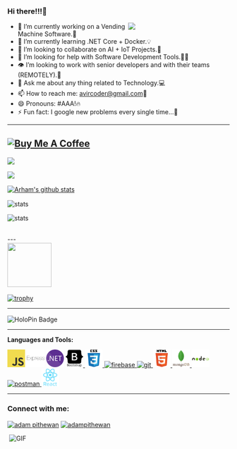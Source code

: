 ### Hi there!!!👋

<!-- 
**arhamabeer/arhamabeer** is a ✨ _special_ ✨ repository because its `README.md` (this file) appears on your GitHub profile.
 -->
<img align='right' src="https://media.giphy.com/media/M9gbBd9nbDrOTu1Mqx/giphy.gif" width="230" />

- 🔭 I’m currently working on a Vending Machine Software.🎰
- 🌱 I’m currently learning .NET Core + Docker.💡
- 👯 I’m looking to collaborate on AI + IoT Projects.🤖
- 🤔 I’m looking for help with Software Development Tools.👨‍💻
- 👁️ I’m looking to work with senior developers and with their teams (REMOTELY).🚀
- 💬 Ask me about any thing related to Technology.💻
- 📫 How to reach me: avircoder@gmail.com📧
- 😄 Pronouns: #AAA!🔥
- ⚡ Fun fact: I google new problems every single time...🤣
---


<a href="https://www.buymeacoffee.com/arhamabeer" target="_blank"><img src="https://cdn.buymeacoffee.com/buttons/v2/default-red.png" alt="Buy Me A Coffee" width="150" /></a>
---
<p>
<a href="https://github.com/arhamabeer" style="width: 100px;">
  <img align="center" src="https://github-readme-stats.vercel.app/api/top-langs/?username=arhamabeer&theme=monokai&hide=php,css,&size_weight=0.2&count_weight=0&langs_count=8&layout=donut" />
</a> </p>
<p>
<a href="https://github.com/arhamabeer">
  <img align="center" src="https://github-readme-stats.vercel.app/api/wakatime?username=arhamabeer&layout=compact&theme=monokai" />
</a> </p>
<p>
<a href="https://github.com/arhamabeer">
 <img align="center" src="https://github-readme-stats.vercel.app/api?username=arhamabeer&show_icons=true&theme=monokai&line_height=27" alt="Arham's github stats"/>
</a>
 </p>

<p><img align="center" src="https://github-readme-streak-stats.herokuapp.com/?user=arhamabeer&theme=monokai" alt="stats" /></p>
<p><img align="center" src="https://komarev.com/ghpvc/?username=arhamabeer&style=flat-square&color=blueviolet" alt="stats" /></p>
 
<br>
---
<br>
<img src="https://media.tenor.com/0ENB5HuTH0gAAAAi/trophy-beker.gif"  width="100px" height="100px" /> </p>
 
[![trophy](https://github-profile-trophy.vercel.app/?username=sciencepal&theme=juicyfresh&no-frame=true&row=1&&margin-w=20&no-bg=true)](https://github-profile-trophy.vercel.app/?username=sciencepal&theme=juicyfresh&no-frame=true&row=1&&margin-w=20&no-bg=true)
  
---
<div>
 <p>
  <img align="center" src="https://holopin.me/@arhamabeer" alt="HoloPin Badge"/>
 </p>
</div>

---

**Languages and Tools:**

<code><img width="40" height="40"  src="https://raw.githubusercontent.com/github/explore/80688e429a7d4ef2fca1e82350fe8e3517d3494d/topics/javascript/javascript.png"></code>
<code><img  width="40" height="40" src="https://raw.githubusercontent.com/github/explore/80688e429a7d4ef2fca1e82350fe8e3517d3494d/topics/express/express.png"></code>
<code><img  width="40" height="40"  src="https://raw.githubusercontent.com/github/explore/93d8a67084f94b2a444e510199a6e7622e5b09a3/topics/dotnet/dotnet.png"></code>
 <a href="https://getbootstrap.com" target="_blank"> <img src="https://raw.githubusercontent.com/devicons/devicon/master/icons/bootstrap/bootstrap-plain-wordmark.svg" alt="bootstrap" width="40" height="40"/> </a>
 <a href="https://www.w3schools.com/css/" target="_blank"> <img src="https://raw.githubusercontent.com/devicons/devicon/master/icons/css3/css3-original-wordmark.svg" alt="css3" width="40" height="40"/> </a>
 <a href="https://firebase.google.com/" target="_blank"> <img src="https://www.vectorlogo.zone/logos/firebase/firebase-icon.svg" alt="firebase" width="40" height="40"/> </a>
 <a href="https://git-scm.com/" target="_blank"> <img src="https://www.vectorlogo.zone/logos/git-scm/git-scm-icon.svg" alt="git" width="40" height="40"/> </a> 
 <a href="https://www.w3.org/html/" target="_blank"> <img src="https://raw.githubusercontent.com/devicons/devicon/master/icons/html5/html5-original-wordmark.svg" alt="html5" width="40" height="40"/> </a> 
 <a href="https://www.mongodb.com/" target="_blank"> <img src="https://raw.githubusercontent.com/devicons/devicon/master/icons/mongodb/mongodb-original-wordmark.svg" alt="mongodb" width="40" height="40"/> </a>
 <a href="https://nodejs.org" target="_blank"> <img src="https://raw.githubusercontent.com/devicons/devicon/master/icons/nodejs/nodejs-original-wordmark.svg" alt="nodejs" width="40" height="40"/> </a> 
 <a href="https://postman.com" target="_blank"> <img src="https://www.vectorlogo.zone/logos/getpostman/getpostman-icon.svg" alt="postman" width="40" height="40"/> </a> 
 <a href="https://reactjs.org/" target="_blank"> <img src="https://raw.githubusercontent.com/devicons/devicon/master/icons/react/react-original-wordmark.svg" alt="react" width="40" height="40"/> </a> 

</div>
<div align="center">
 
---
 <h3 align="left">Connect with me:</h3>
<p align="left">
  <a href="linkedin.com/in/arhamabeer" target="blank"><img align="center"
      src="https://raw.githubusercontent.com/rahuldkjain/github-profile-readme-generator/master/src/images/icons/Social/linked-in-alt.svg"
      alt="adam pithewan" height="30" width="40" /></a>
 <a href="https://twitter.com/arhamabeer_" target="blank"><img align="center"
      src="https://raw.githubusercontent.com/rahuldkjain/github-profile-readme-generator/master/src/images/icons/Social/twitter.svg"
      alt="adampithewan" height="30" width="40" /></a>
</p>
</div>
<div>
  <img align="right" alt="GIF" src="https://github.com/abhisheknaiidu/abhisheknaiidu/blob/master/code.gif?raw=true" width="500" height="320" />
</div>

